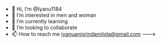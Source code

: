 - 👋 Hi, I’m @Iyanu1184
- 👀 I’m interested in men and woman
- 🌱 I’m currently learning 
- 💞️ I’m looking to collaborate
- 📫 How to reach me iyanuanjorindamilola@gmail.com
--->
